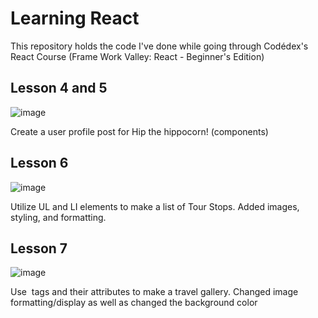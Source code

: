 # Learning React

This repository holds the code I've done while going through Codédex's React Course (Frame Work Valley: React - Beginner's Edition)


## Lesson 4 and 5
![image](https://github.com/hmkuklinski/codedex-react/assets/143479397/7ecf7fcc-8c13-466b-8bc0-81c1f0d69c0c)

Create a user profile post for Hip the hippocorn! (components)

## Lesson 6
![image](https://github.com/hmkuklinski/codedex-react/assets/143479397/5e4450a1-cbb4-40a2-837c-9ebff0797ab8)

Utilize UL and LI elements to make a list of Tour Stops. Added images, styling, and formatting.

## Lesson 7
![image](https://github.com/hmkuklinski/codedex-react/assets/143479397/744e3069-6d5f-4840-a2c8-0bd9e9dfc586)

Use <img> tags and their attributes to make a travel gallery. Changed image formatting/display as well as changed the background color
